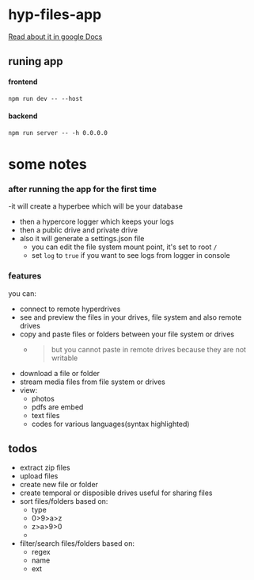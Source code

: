 # hyp-files-app
[Read about it in google Docs](https://docs.google.com/document/d/1fQzMs1ykgv3G-BIaiCB6dKrJvlZtI-ckZUtxjJ_YwjQ/edit?usp=sharing)

## runing app

#### frontend
```shell
npm run dev -- --host
```

#### backend
```shell
npm run server -- -h 0.0.0.0
```
# some notes

### after running the app for the first time
  -it will create a hyperbee which will be your database
  - then a hypercore logger which keeps your logs
  - then a public drive and private drive
  - also it will generate a settings.json file
     - you can edit the file system mount point, it's set to root `/`
     - set `log` to `true` if you want to see logs from logger in console
### features
you can:

- connect to remote hyperdrives
- see and preview the files in your drives, file system and also remote drives
- copy and paste files or folders between your file system or drives
  - > but you cannot paste in remote drives because they are not writable
- download a file or folder
- stream media files from file system or drives
- view:
   - photos
   - pdfs are embed
   - text files
   - codes for various languages(syntax highlighted)
   

## todos
- extract zip files
- upload files
- create new file or folder
- create temporal or disposible drives useful for sharing files
- sort files/folders based on:
  - type
  - 0>9>a>z
  - z>a>9>0
  - 
- filter/search files/folders based on:
  - regex
  - name
  - ext
